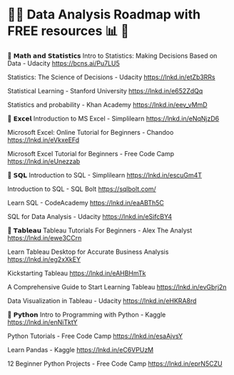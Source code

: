 
# 👨‍💻 Data Analysis Roadmap with FREE resources 📊 💸

📌 𝗠𝗮𝘁𝗵 𝗮𝗻𝗱 𝗦𝘁𝗮𝘁𝗶𝘀𝘁𝗶𝗰𝘀
Intro to Statistics: Making Decisions Based on Data - Udacity
https://bcns.ai/Pu7LU5

Statistics: The Science of Decisions - Udacity
https://lnkd.in/etZb3RRs

Statistical Learning - Stanford University
https://lnkd.in/e652ZdQq

Statistics and probability - Khan Academy
https://lnkd.in/eev_vMmD

📌 𝗘𝘅𝗰𝗲𝗹
Introduction to MS Excel - Simplilearn
https://lnkd.in/eNqNjzD6

Microsoft Excel: Online Tutorial for Beginners - Chandoo
https://lnkd.in/eVkxeEFd

Microsoft Excel Tutorial for Beginners - Free Code Camp
https://lnkd.in/eUnezzab

📌 𝗦𝗤𝗟
Introduction to SQL - Simplilearn
https://lnkd.in/escuGm4T

Introduction to SQL - SQL Bolt
https://sqlbolt.com/

Learn SQL - CodeAcademy
https://lnkd.in/eaABTh5C

SQL for Data Analysis - Udacity
https://lnkd.in/eSifcBY4

📌 𝗧𝗮𝗯𝗹𝗲𝗮𝘂
Tableau Tutorials For Beginners - Alex The Analyst
https://lnkd.in/ewe3CCrn

Learn Tableau Desktop for Accurate Business Analysis
https://lnkd.in/eg2xXkEY

Kickstarting Tableau
https://lnkd.in/eAHBHmTk

A Comprehensive Guide to Start Learning Tableau
https://lnkd.in/evGbrj2n

Data Visualization in Tableau - Udacity
https://lnkd.in/eHKRA8rd

📌 𝗣𝘆𝘁𝗵𝗼𝗻
Intro to Programming with Python - Kaggle
https://lnkd.in/enNiTktY

Python Tutorials - Free Code Camp
https://lnkd.in/esaAjvsY

Learn Pandas - Kaggle
https://lnkd.in/eC6VPUzM

12 Beginner Python Projects - Free Code Camp
https://lnkd.in/eprN5CZU
